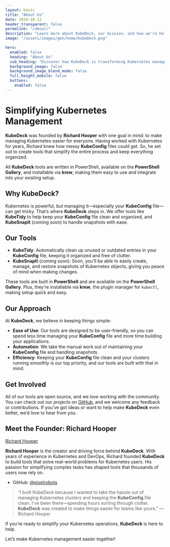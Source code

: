 ```yaml
---
layout: basic
title: "About Us"
date: 2024-10-12
header_transparent: false
permalink: "/about/"
description: "Learn more about KubeDeck, our mission, and how we're helping organizations manage Kubernetes with ease."
image: "/assets/images/gen/home/KubeDeck.png"

hero:
  enabled: false
  heading: "About Us"
  sub_heading: "Discover how KubeDeck is transforming Kubernetes management with intuitive, powerful tools."
  background_image: false
  background_image_blend_mode: false
  full_height_mobile: false
  buttons:
    enabled: false
---
```


# Simplifying Kubernetes Management

**KubeDeck** was founded by **Richard Hooper** with one goal in mind: to make managing Kubernetes easier for everyone. Having worked with Kubernetes for years, Richard knew how messy **KubeConfig** files could get. So, he set out to create tools that simplify the entire process and keep everything organized.

All **KubeDeck** tools are written in PowerShell, available on the **PowerShell Gallery**, and installable via **krew**, making them easy to use and integrate into your existing setup.

## Why KubeDeck?

Kubernetes is powerful, but managing it—especially your **KubeConfig** file—can get tricky. That’s where **KubeDeck** steps in. We offer tools like **KubeTidy** to help keep your **KubeConfig** file clean and organized, and **KubeSnapIt** (coming soon) to handle snapshots with ease.

## Our Tools

- **KubeTidy**: Automatically clean up unused or outdated entries in your **KubeConfig** file, keeping it organized and free of clutter.
- **KubeSnapIt** (coming soon): Soon, you'll be able to easily create, manage, and restore snapshots of Kubernetes objects, giving you peace of mind when making changes.

These tools are built in **PowerShell** and are available on the **PowerShell Gallery**. Plus, they’re installable via **krew**, the plugin manager for `kubectl`, making setup quick and easy.

## Our Approach

At **KubeDeck**, we believe in keeping things simple:

- **Ease of Use**: Our tools are designed to be user-friendly, so you can spend less time managing your **KubeConfig** file and more time building your applications.
- **Automation**: We take the manual work out of maintaining your **KubeConfig** file and handling snapshots.
- **Efficiency**: Keeping your **KubeConfig** file clean and your clusters running smoothly is our top priority, and our tools are built with that in mind.

## Get Involved

All of our tools are open source, and we love working with the community. You can check out our projects on [GitHub](https://github.com/kubedeckio), and we welcome any feedback or contributions. If you’ve got ideas or want to help make **KubeDeck** even better, we’d love to hear from you.

## Meet the Founder: Richard Hooper

[Richard Hooper](https://www.linkedin.com/in/%E2%98%81-richard-hooper/)

**Richard Hooper** is the creator and driving force behind **KubeDeck**. With years of experience in Kubernetes and DevOps, Richard founded **KubeDeck** to build tools that solve real-world problems for Kubernetes users. His passion for simplifying complex tasks has shaped tools that thousands of users now rely on.

- GitHub: [@pixelrobots](https://github.com/pixelrobots)

> “I built KubeDeck because I wanted to take the hassle out of managing Kubernetes clusters and keeping the **KubeConfig** file clean. I’ve been there—spending hours sorting through clutter. **KubeDeck** was created to make things easier for teams like yours.” — Richard Hooper

If you’re ready to simplify your Kubernetes operations, **KubeDeck** is here to help.

Let’s make Kubernetes management easier together!
